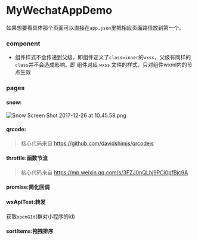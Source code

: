 # MyWechatAppDemo

如果想要看具体那个页面可以直接在`app.json`里把相应页面路径放到第一个。

### component

* 组件样式不会传递到父级，即组件定义了`class=inner`的`wxss`，父级有同样的`class`并不会造成影响。即 组件对应 `wxss` 文件的样式，只对组件wxml内的节点生效

### pages

#### snow:

![Snow Screen Shot 2017-12-26 at 10.45.58.png](http://upload-images.jianshu.io/upload_images/2158535-bb2d3cdcbaa723f9.png?imageMogr2/auto-orient/strip%7CimageView2/2/w/300)


#### qrcode:

> 核心代码来自 https://github.com/davidshimjs/qrcodejs


#### throttle:函数节流

> 核心代码来自 https://mp.weixin.qq.com/s/3FZJ0nQLhj9PCi0pfBjc9A

#### promise:简化回调


#### wxApiTest:转发

获取`openGId`(群对小程序的id)

#### sortItems:拖拽排序

